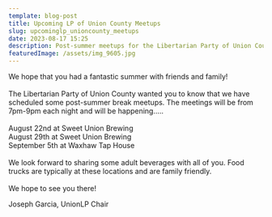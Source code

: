 ```yaml
---
template: blog-post
title: Upcoming LP of Union County Meetups
slug: upcominglp_unioncounty_meetups
date: 2023-08-17 15:25
description: Post-summer meetups for the Libertarian Party of Union County (N.C.)
featuredImage: /assets/img_9605.jpg
---
```

We hope that you had a fantastic summer with friends and family! \
\
The Libertarian Party of Union County wanted you to know that we have scheduled some post-summer break meetups. The meetings will be from 7pm-9pm each night and will be happening.....\
\
August 22nd at Sweet Union Brewing\
August 29th at Sweet Union Brewing\
September 5th at Waxhaw Tap House\
\
We look forward to sharing some adult beverages with all of you. Food trucks are typically at these locations and are family friendly.\
\
We hope to see you there!

Joseph Garcia, UnionLP Chair